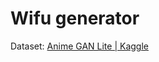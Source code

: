 # Wifu generator

Dataset: [Anime GAN Lite | Kaggle](https://www.kaggle.com/datasets/prasoonkottarathil/gananime-lite)

